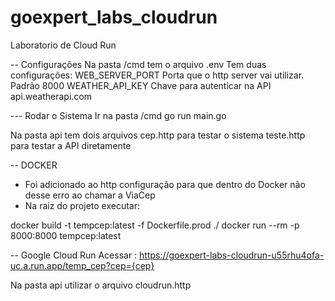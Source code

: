 # goexpert_labs_cloudrun
Laboratorio de Cloud Run

-- Configurações
Na pasta /cmd  tem o arquivo  .env
Tem duas configurações:
WEB_SERVER_PORT Porta que o http server vai utilizar. Padrão 8000
WEATHER_API_KEY Chave para autenticar na API api.weatherapi.com


--- Rodar o Sistema
Ir na pasta /cmd
go run main.go

Na pasta api tem dois arquivos
cep.http  para testar o sistema
teste.http para testar a API diretamente


-- DOCKER
- Foi adicionado ao http configuração para que dentro do Docker não desse erro ao chamar a ViaCep
- Na raiz do projeto executar:

docker build -t tempcep:latest -f Dockerfile.prod ./
docker run --rm -p 8000:8000 tempcep:latest

-- Google Cloud Run
Acessar :
https://goexpert-labs-cloudrun-u55rhu4ofa-uc.a.run.app/temp_cep?cep={cep}

Na pasta api utilizar o arquivo cloudrun.http